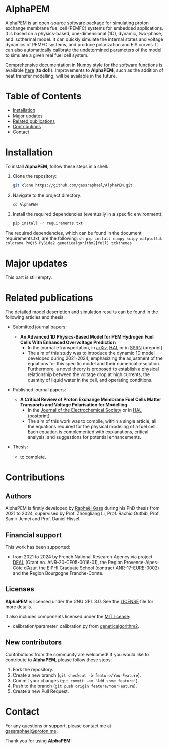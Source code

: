 # AlphaPEM

AlphaPEM is an open-source software package for simulating proton exchange membrane fuel cell (PEMFC) systems for embedded applications. It is based on a physics-based, one-dimensional (1D), dynamic, two-phase, and isothermal model. It can quickly simulate the internal states and voltage dynamics of PEMFC systems, and produce polarization and EIS curves. It can also automatically calibrate the undetermined parameters of the model to simulate a given real fuel cell system.

Comprehensive documentation in Numpy style for the software functions is available [here](https://yourusername.github.io/alphapem/) (**to do!!**). Improvements to **AlphaPEM**, such as the addition of heat transfer modelling, will be available in the future.


# Table of Contents

- [Installation](#installation)
- [Major updates](#major-updates)
- [Related publications](#related-publications) 
- [Contributions](#contributions)
- [Contact](#contact)


# Installation

To install **AlphaPEM**, follow these steps in a shell:

1. Clone the repository:
    ```sh
    git clone https://github.com/gassraphael/AlphaPEM.git
    ```

2. Navigate to the project directory:
    ```sh
    cd AlphaPEM
    ```

3. Install the required dependencies (eventually in a specific environment):
    ```sh
    pip install -r requirements.txt
    ```
    
The required dependencies, which can be found in the document requirements.txt, are the following: 
    ```sh
    pip install numpy scipy matplotlib colorama PyQt5 PySide2 geneticalgorithm2[full] ttkthemes
    ```
    

# Major updates

This part is still empty.


# Related publications

The detailed model description and simulation results can be found in the following articles and thesis.

- Submitted journal papers:
	- **An Advanced 1D Physics-Based Model for PEM Hydrogen Fuel Cells With Enhanced Overvoltage Prediction**
		- In the journal eTransportation, in [arXiv](https://doi.org/10.48550/arXiv.2404.07508), [HAL](https://hal.science/hal-04530852) or in [SSRN](http://dx.doi.org/10.2139/ssrn.4812343) (preprint).
		- The aim of this study was to introduce the dynamic 1D model developed during 2021-2024, emphasizing the adjustment of the equations for this specific model and their numerical resolution. Furthermore, a novel theory is proposed to establish a physical relationship between the voltage drop at high currents, the quantity of liquid water in the cell, and operating conditions.
	
- Published journal papers:
	- **A Critical Review of Proton Exchange Membrane Fuel Cells Matter Transports and Voltage Polarisation for Modelling**
		- In the [Journal of the Electrochemical Society](https://doi.org/10.1149/1945-7111/ad305a) or in [HAL](https://hal.science/hal-04493419) (postprint).
		- The aim of this work was to compile, within a single article, all the equations required for the physical modeling of a fuel cell. Each equation is complemented with explanations, critical analysis, and suggestions for potential enhancements.
		
- Thesis:
	- to complete.


# Contributions

## Authors

AlphaPEM is firstly developed by [Raphaël Gass](https://gassraphael.github.io/) during his PhD thesis from 2021 to 2024, supervised by Prof. Zhongliang Li, Prof. Rachid Outbib, Prof. Samir Jemei and Prof. Daniel Hissel.
    
## Financial support

This work has been supported:
- from 2021 to 2024 by French National Research Agency via project [DEAL](https://deal.lis-lab.fr/) (Grant no. ANR-20-CE05-0016-01), the Region Provence-Alpes-Côte d’Azur, the EIPHI Graduate School (contract ANR-17-EURE-0002) and the Region Bourgogne Franche-Comté.

## Licenses

**AlphaPEM** is licensed under the GNU GPL 3.0. See the [LICENSE](LICENSE) file for more details. 

It also includes components licensed under the [MIT license](calibration/LICENSE-MIT):
- calibration/parameter_calibration.py from [geneticalgorithm2](https://github.com/PasaOpasen/geneticalgorithm2). 

## New contributors

Contributions from the community are welcomed! If you would like to contribute to **AlphaPEM**, please follow these steps:

1. Fork the repository.
2. Create a new branch (`git checkout -b feature/YourFeature`).
3. Commit your changes (`git commit -am 'Add some feature'`).
4. Push to the branch (`git push origin feature/YourFeature`).
5. Create a new Pull Request.


# Contact

For any questions or support, please contact me at [gassraphael@proton.me](mailto:gassraphael@proton.me).

Thank you for using **AlphaPEM**!

